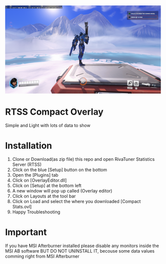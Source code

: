 ![In-Game Screenshot](https://github.com/AIMI-SAYO/RTSS-Compact-Overlay-for-Gaming/blob/main/In-Game_Screenshot.png?raw=true)

# RTSS Compact Overlay

Simple and Light with lots of data to show

# Installation

1. Clone or Download(as zip file) this repo and open RivaTuner Statistics Server (RTSS)
2. Click on the blue [Setup] button on the bottom
3. Open the [Plugins] tab
4. Click on [OverlayEditor.dll]
5. Click on [Setup] at the bottom left
6. A new window will pop up called (Overlay editor)
7. Click on Layouts at the tool bar
8. Click on Load and select the where you downloaded [Compact Stats.ovl]
9. Happy Troubleshooting

# Important
If you have MSI Afterburner installed please disable any monitors inside the MSI AB software
BUT DO NOT UNINSTALL IT, becouse some data values comming right from MSI Afterburner
